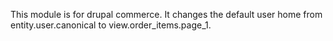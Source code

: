 This module is for drupal commerce. It changes the default user home from entity.user.canonical to view.order_items.page_1.
